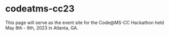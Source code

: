 # codeatms-cc23
 This page will serve as the event site for the Code@MS-CC Hackathon held May 8th - 9th, 2023 in Atlanta, GA.
